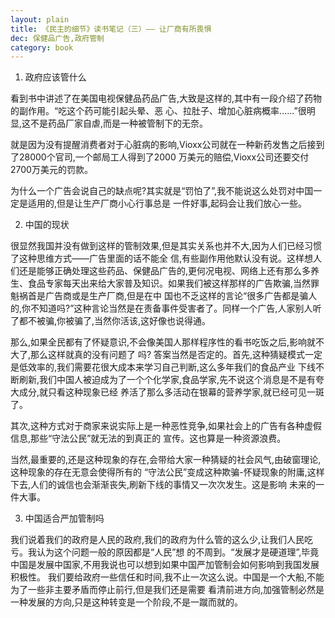 ```yaml
---
layout: plain
title: 《民主的细节》读书笔记（三）—— 让厂商有所畏惧
dec: 保健品广告,政府管制
category: book
---
```


1. 政府应该管什么

看到书中讲述了在美国电视保健品药品广告,大致是这样的,其中有一段介绍了药物的副作用。“吃这个药可能引起头晕、恶 心、拉肚子、增加心脏病概率......”很明显,这不是药品厂家自虐,而是一种被管制下的无奈。

就是因为没有提醒消费者对于心脏病的影响,Vioxx公司就在一种新药发售之后接到了28000个官司,一个邮局工人得到了2000 万美元的赔偿,Vioxx公司还要交付2700万美元的罚款。

为什么一个广告会说自己的缺点呢?其实就是“罚怕了”,我不能说这么处罚对中国一定是适用的,但是让生产厂商小心行事总是 一件好事,起码会让我们放心一些。

2. 中国的现状

很显然我国并没有做到这样的管制效果,但是其实关系也并不大,因为人们已经习惯了这种思维方式——广告里面的话不能全 信,有些副作用他默认没有说。这样想人们还是能够正确处理这些药品、保健品广告的,更何况电视、网络上还有那么多养 生、食品专家每天出来给大家普及知识。如果我们被这样那样的广告欺骗,当然罪魁祸首是广告商或是生产厂商,但是在中 国也不乏这样的言论“很多广告都是骗人的,你不知道吗?”这种言论当然是在责备事件受害者了。同样一个广告,人家别人听 了都不被骗,你被骗了,当然你活该,这好像也说得通。

那么,如果全民都有了怀疑意识,不会像美国人那样程序性的看书吃饭之后,影响就不大了,那么这样就真的没有问题了 吗?
答案当然是否定的。首先,这种猜疑模式一定是低效率的,我们需要花很大成本来学习自己判断,这么多年我们的食品产业 下线不断刷新,我们中国人被迫成为了一个个化学家,食品学家,先不说这个消息是不是有夸大成分,就只看这种现象已经 养活了那么多活动在银幕的营养学家,就已经可见一斑了。

其次,这种方式对于商家来说实际上是一种恶性竞争,如果社会上的广告有各种虚假信息,那些“守法公民”就无法的到真正的 宣传。这也算是一种资源浪费。

当然,最重要的,还是这种现象的存在,会带给大家一种猜疑的社会风气,由破窗理论,这种现象的存在无意会使得所有的 “守法公民”变成这种欺骗-怀疑现象的附庸,这样下去,人们的诚信也会渐渐丧失,刷新下线的事情又一次次发生。这是影响 未来的一件大事。

3. 中国适合严加管制吗

我们说着我们的政府是人民的政府,我们的政府为什么管的这么少,让我们人民吃亏。我认为这个问题一般的原因都是“人民”想 的不周到。“发展才是硬道理”,毕竟中国是发展中国家,不用我说也可以想到如果中国严加管制会如何影响到我国发展积极性。 我们要给政府一些信任和时间,我不止一次这么说。中国是一个大船,不能为了一些非主要矛盾而停止前行,但是我们还是需要 看清前进方向,加强管制必然是一种发展的方向,只是这种转变是一个阶段,不是一蹴而就的。

